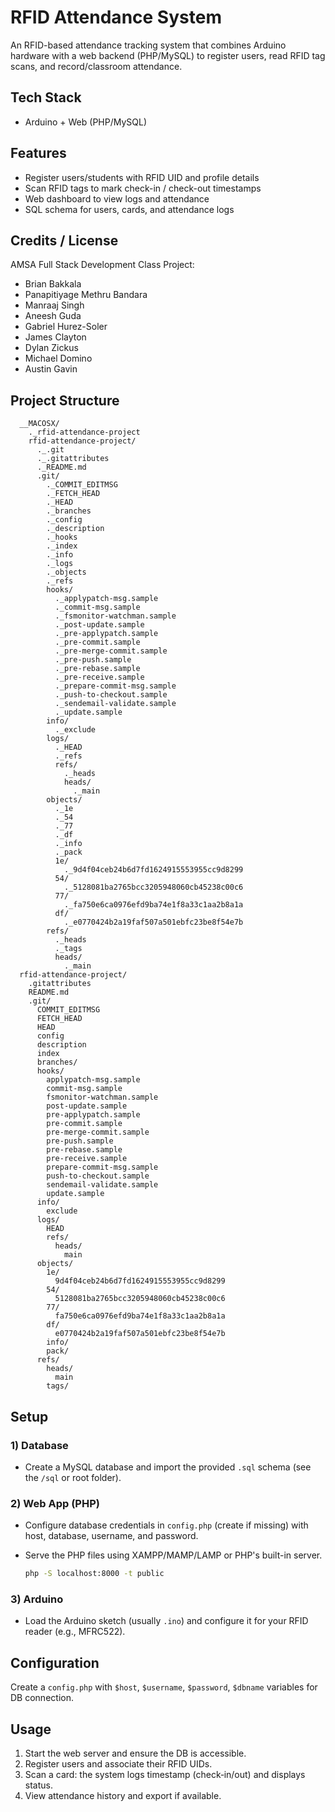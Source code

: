 # RFID Attendance System

An RFID-based attendance tracking system that combines Arduino hardware with a web backend (PHP/MySQL) to register users, read RFID tag scans, and record/classroom attendance.

## Tech Stack

- Arduino + Web (PHP/MySQL)

## Features

- Register users/students with RFID UID and profile details
- Scan RFID tags to mark check-in / check-out timestamps
- Web dashboard to view logs and attendance
- SQL schema for users, cards, and attendance logs

## Credits / License

AMSA Full Stack Development Class Project:

- Brian Bakkala
- Panapitiyage Methru Bandara
- Manraaj Singh
- Aneesh Guda
- Gabriel Hurez-Soler
- James Clayton
- Dylan Zickus
- Michael Domino
- Austin Gavin



## Project Structure

```text
  __MACOSX/
    ._rfid-attendance-project
    rfid-attendance-project/
      ._.git
      ._.gitattributes
      ._README.md
      .git/
        ._COMMIT_EDITMSG
        ._FETCH_HEAD
        ._HEAD
        ._branches
        ._config
        ._description
        ._hooks
        ._index
        ._info
        ._logs
        ._objects
        ._refs
        hooks/
          ._applypatch-msg.sample
          ._commit-msg.sample
          ._fsmonitor-watchman.sample
          ._post-update.sample
          ._pre-applypatch.sample
          ._pre-commit.sample
          ._pre-merge-commit.sample
          ._pre-push.sample
          ._pre-rebase.sample
          ._pre-receive.sample
          ._prepare-commit-msg.sample
          ._push-to-checkout.sample
          ._sendemail-validate.sample
          ._update.sample
        info/
          ._exclude
        logs/
          ._HEAD
          ._refs
          refs/
            ._heads
            heads/
              ._main
        objects/
          ._1e
          ._54
          ._77
          ._df
          ._info
          ._pack
          1e/
            ._9d4f04ceb24b6d7fd1624915553955cc9d8299
          54/
            ._5128081ba2765bcc3205948060cb45238c00c6
          77/
            ._fa750e6ca0976efd9ba74e1f8a33c1aa2b8a1a
          df/
            ._e0770424b2a19faf507a501ebfc23be8f54e7b
        refs/
          ._heads
          ._tags
          heads/
            ._main
  rfid-attendance-project/
    .gitattributes
    README.md
    .git/
      COMMIT_EDITMSG
      FETCH_HEAD
      HEAD
      config
      description
      index
      branches/
      hooks/
        applypatch-msg.sample
        commit-msg.sample
        fsmonitor-watchman.sample
        post-update.sample
        pre-applypatch.sample
        pre-commit.sample
        pre-merge-commit.sample
        pre-push.sample
        pre-rebase.sample
        pre-receive.sample
        prepare-commit-msg.sample
        push-to-checkout.sample
        sendemail-validate.sample
        update.sample
      info/
        exclude
      logs/
        HEAD
        refs/
          heads/
            main
      objects/
        1e/
          9d4f04ceb24b6d7fd1624915553955cc9d8299
        54/
          5128081ba2765bcc3205948060cb45238c00c6
        77/
          fa750e6ca0976efd9ba74e1f8a33c1aa2b8a1a
        df/
          e0770424b2a19faf507a501ebfc23be8f54e7b
        info/
        pack/
      refs/
        heads/
          main
        tags/
```

## Setup

### 1) Database

- Create a MySQL database and import the provided `.sql` schema (see the `/sql` or root folder).

### 2) Web App (PHP)

- Configure database credentials in `config.php` (create if missing) with host, database, username, and password.

- Serve the PHP files using XAMPP/MAMP/LAMP or PHP's built-in server.

  ```bash
  php -S localhost:8000 -t public
  ```

### 3) Arduino

- Load the Arduino sketch (usually `.ino`) and configure it for your RFID reader (e.g., MFRC522).

## Configuration

Create a `config.php` with `$host`, `$username`, `$password`, `$dbname` variables for DB connection.

## Usage

1. Start the web server and ensure the DB is accessible.
2. Register users and associate their RFID UIDs.
3. Scan a card: the system logs timestamp (check‑in/out) and displays status.
4. View attendance history and export if available.


